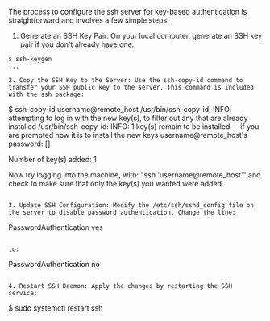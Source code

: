 The process to configure the ssh server for key-based authentication is straightforward and involves a few simple steps:
1. Generate an SSH Key Pair: On your local computer, generate an SSH key pair if you don't already have one:
```
$ ssh-keygen
...

2. Copy the SSH Key to the Server: Use the ssh-copy-id command to transfer your SSH public key to the server. This command is included with the ssh package:

```
$ ssh-copy-id username@remote_host
/usr/bin/ssh-copy-id: INFO: attempting to log in with the new key(s), to filter out any that are already installed
/usr/bin/ssh-copy-id: INFO: 1 key(s) remain to be installed -- if you are prompted now it is to install the new keys
username@remote_host's password: []

Number of key(s) added: 1

Now try logging into the machine, with: "ssh 'username@remote_host'"
and check to make sure that only the key(s) you wanted were added.
```

3. Update SSH Configuration: Modify the /etc/ssh/sshd_config file on the server to disable password authentication. Change the line:

```
PasswordAuthentication yes
```

to:

```
PasswordAuthentication no
```

4. Restart SSH Daemon: Apply the changes by restarting the SSH service:

```
$ sudo systemctl restart ssh
```
